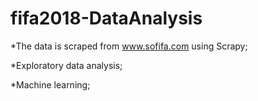 # fifa2018-DataAnalysis

*The data is scraped from www.sofifa.com using Scrapy;


*Exploratory data analysis;


*Machine learning;
